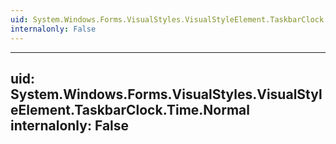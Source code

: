 ```yaml
---
uid: System.Windows.Forms.VisualStyles.VisualStyleElement.TaskbarClock.Time
internalonly: False
---
```


---
uid: System.Windows.Forms.VisualStyles.VisualStyleElement.TaskbarClock.Time.Normal
internalonly: False
---
